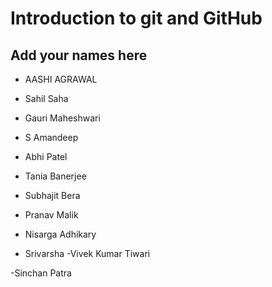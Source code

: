 # Introduction to git and GitHub
## Add your names here
- AASHI AGRAWAL
- Sahil Saha


- Gauri Maheshwari
- S Amandeep
- Abhi Patel
- Tania Banerjee
- Subhajit Bera

- Pranav Malik

- Nisarga Adhikary
- Srivarsha
-Vivek Kumar Tiwari

-Sinchan Patra
